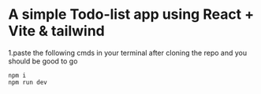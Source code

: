 # A simple Todo-list app using React + Vite & tailwind

1.paste the following cmds in your terminal after cloning the repo and you should be good to go

```
npm i
npm run dev
```
